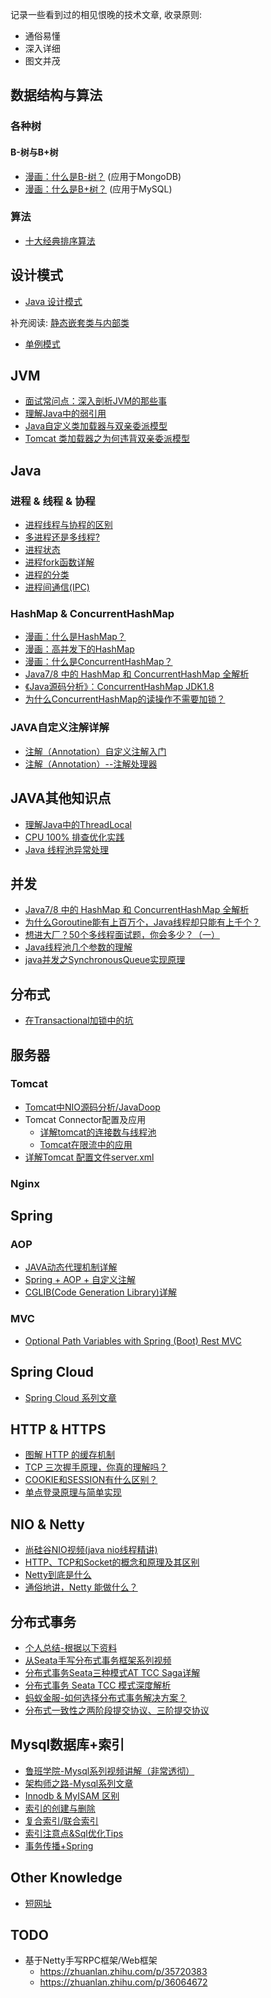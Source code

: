 记录一些看到过的相见恨晚的技术文章, 收录原则: 
- 通俗易懂
- 深入详细
- 图文并茂

## 数据结构与算法
### 各种树
#### B-树与B+树
+ [漫画：什么是B-树？](https://mp.weixin.qq.com/s?__biz=MzIxMjE5MTE1Nw==&mid=2653190965&idx=1&sn=53f78fa037386f85531832cd5322d2a0&chksm=8c9909efbbee80f90512f0c36356c31cc74c388c46388dc2317d43c8f8597298f233ca9c29e9&scene=21#wechat_redirect) (应用于MongoDB)
+ [漫画：什么是B+树？](https://mp.weixin.qq.com/s?__biz=MzIxMjE5MTE1Nw==&mid=2653191027&idx=1&sn=4ba22e3ec8bd149f69fc0aba72e4347e&chksm=8c9909a9bbee80bfa1d8497ff0525df130414c1731b5aa5287bf16ea1cf86c8d8e6f20782184&scene=21#wechat_redirect) (应用于MySQL)

### 算法
+ [十大经典排序算法](https://github.com/xiatianhappy666/fantastic-blogs/blob/master/doc/Algorithm/Sorting.md)

## 设计模式

+ [Java 设计模式](https://www.javadoop.com/post/design-pattern#%E5%88%9B%E5%BB%BA%E5%9E%8B%E6%A8%A1%E5%BC%8F) 

补充阅读: [静态嵌套类与内部类](https://blog.csdn.net/a327369238/article/details/52780442)

+ [单例模式](https://mp.weixin.qq.com/s?__biz=MzIxMjE5MTE1Nw==&mid=2653192251&idx=2&sn=4acce2985ab4fcc908235891c9213628&chksm=8c99f2e1bbee7bf7f64132bb58d3023f79b3c11fe2043dcd29fe07f4ddb5b3c7d375252d8555&scene=21#wechat_redirect)

## JVM
+ [面试常问点：深入剖析JVM的那些事](https://mp.weixin.qq.com/s?__biz=MzI2OTQxMTM4OQ==&mid=2247486633&idx=1&sn=07336f531f3977522c457f237a08fe49&chksm=eae1f9fbdd9670ed3f87a1769f4461ca3959c6dc00e35b42a87de6cfa5392d4c2761687354d6#rd)
+ [理解Java中的弱引用](https://droidyue.com/blog/2014/10/12/understanding-weakreference-in-java/)
+ [Java自定义类加载器与双亲委派模型](https://www.cnblogs.com/wxd0108/p/6681618.html)
+ [Tomcat 类加载器之为何违背双亲委派模型](https://blog.csdn.net/qq_38182963/article/details/78660779)



## Java

### 进程 & 线程 & 协程
+ [进程线程与协程的区别](https://github.com/xiatianhappy666/fantastic-blogs/blob/master/doc/ProcessAndThread/DefinitionAndDiff.md)
+ [多进程还是多线程?](https://yq.aliyun.com/articles/500587)
+ [进程状态](http://www.cnblogs.com/zxf98/p/5716296.html)
+ [进程fork函数详解](https://www.bilibili.com/video/av32769980/)
+ [进程的分类](https://blog.csdn.net/zjwson/article/details/53321488)
+ [进程间通信(IPC)](https://www.cnblogs.com/CheeseZH/p/5264465.html)


### HashMap & ConcurrentHashMap
+ [漫画：什么是HashMap？](https://mp.weixin.qq.com/s?__biz=MzIxMjE5MTE1Nw==&mid=2653191907&idx=1&sn=876860c5a9a6710ead5dd8de37403ffc&chksm=8c990c39bbee852f71c9dfc587fd70d10b0eab1cca17123c0a68bf1e16d46d71717712b91509&scene=21#wechat_redirect)
+ [漫画：高并发下的HashMap](https://mp.weixin.qq.com/s?__biz=MzIxMjE5MTE1Nw==&mid=2653192000&idx=1&sn=118cee6d1c67e7b8e4f762af3e61643e&chksm=8c990d9abbee848c739aeaf25893ae4382eca90642f65fc9b8eb76d58d6e7adebe65da03f80d&scene=21#wechat_redirect)
+ [漫画：什么是ConcurrentHashMap？](https://mp.weixin.qq.com/s?__biz=MzIxMjE5MTE1Nw==&mid=2653192083&idx=1&sn=5c4becd5724dd72ad489b9ed466329f5&chksm=8c990d49bbee845f69345e4121888ec967df27988bc66afd984a25331d2f6464a61dc0335a54&scene=21#wechat_redirect)
+ [Java7/8 中的 HashMap 和 ConcurrentHashMap 全解析](https://www.javadoop.com/post/hashmap)
+ [《Java源码分析》：ConcurrentHashMap JDK1.8](https://blog.csdn.net/u010412719/article/details/52145145)
+ [为什么ConcurrentHashMap的读操作不需要加锁？](https://www.jianshu.com/p/fbf6d586f43a)


### JAVA自定义注解详解
+ [注解（Annotation）自定义注解入门](http://www.cnblogs.com/peida/archive/2013/04/24/3036689.html)
+ [注解（Annotation）--注解处理器](https://www.cnblogs.com/peida/archive/2013/04/26/3038503.html)


## JAVA其他知识点
+ [理解Java中的ThreadLocal](https://droidyue.com/blog/2016/03/13/learning-threadlocal-in-java/)
+ [CPU 100% 排查优化实践](https://github.com/xiatianhappy666/fantastic-blogs/blob/master/doc/ProcessAndThread/CPUtroubleShooting.md)
+ [Java 线程池异常处理](https://www.jianshu.com/p/281958d20b04)


## 并发
+ [Java7/8 中的 HashMap 和 ConcurrentHashMap 全解析](https://www.javadoop.com/post/hashmap)
+ [为什么Goroutine能有上百万个，Java线程却只能有上千个？](https://mp.weixin.qq.com/s/v-Q5aOnYVj7l-kMQopkPLA)
+ [想进大厂？50个多线程面试题，你会多少？（一）](https://segmentfault.com/a/1190000013813740#articleHeader21)  
+ [Java线程池几个参数的理解](https://blog.csdn.net/yinkai1205/article/details/47667971)  
+ [java并发之SynchronousQueue实现原理](https://blog.csdn.net/yanyan19880509/article/details/52562039)

## 分布式
+ [在Transactional加锁中的坑](https://blog.52itstyle.com/archives/2952/)

## 服务器

### Tomcat
+ [Tomcat中NIO源码分析/JavaDoop](https://www.javadoop.com/post/tomcat-nio)
+ Tomcat Connector配置及应用
	* [详解tomcat的连接数与线程池](https://www.cnblogs.com/kismetv/p/7806063.html#t23)
	* [Tomcat在限流中的应用](https://blog.52itstyle.com/archives/2982/)
+ [详解Tomcat 配置文件server.xml](http://www.cnblogs.com/kismetv/p/7228274.html#title2-2)

### Nginx


## Spring

### AOP
+ [JAVA动态代理机制详解](http://www.cnblogs.com/xiaoluo501395377/p/3383130.html)
+ [Spring + AOP + 自定义注解](https://blog.csdn.net/qq_27093465/article/details/78800100)
+ [CGLIB(Code Generation Library)详解](https://blog.csdn.net/danchu/article/details/70238002)  
### MVC
+ [Optional Path Variables with Spring (Boot) Rest MVC](https://www.n-k.de/2016/05/optional-path-variables-with-spring-boot-rest-mvc.html)

## Spring Cloud
+ [Spring Cloud 系列文章](http://www.ityouknow.com/spring-cloud.html)

## HTTP & HTTPS
+ [图解 HTTP 的缓存机制](https://mp.weixin.qq.com/s/nh8mLtCne04UIsfj42SJew)
+ [TCP 三次握手原理，你真的理解吗？](https://mp.weixin.qq.com/s/yH3PzGEFopbpA-jw4MythQ)
+ [COOKIE和SESSION有什么区别？](https://www.zhihu.com/question/19786827/answer/28752144)
+ [单点登录原理与简单实现](https://www.cnblogs.com/ywlaker/p/6113927.html)


## NIO & Netty
+ [尚硅谷NIO视频(java nio线程精讲)](https://www.bilibili.com/video/BV14W411u7ro)
+ [HTTP、TCP和Socket的概念和原理及其区别](https://www.jianshu.com/p/947a2673102a)
+ [Netty到底是什么](https://juejin.im/post/6844903703183360008)
+ [通俗地讲，Netty 能做什么？](https://www.zhihu.com/question/24322387)

## 分布式事务
+ [个人总结-根据以下资料](https://docs.google.com/document/d/1xEyk5HewbMSFE9C8feRsRafnxx5Hw2ysTS11xGWBxZQ/edit?usp=sharing)
+ [从Seata手写分布式事务框架系列视频](https://www.bilibili.com/video/BV1aJ411Y73e?p=1)
+ [分布式事务Seata三种模式AT TCC Saga详解](https://juejin.im/post/6844903913691283469#heading-8)
+ [分布式事务 Seata TCC 模式深度解析](https://mp.weixin.qq.com/s/G9vkficqBSpmtGITgsJPgw)
+ [蚂蚁金服-如何选择分布式事务解决方案？](https://www.jiqizhixin.com/articles/2020-06-01-10)
+ [分布式一致性之两阶段提交协议、三阶提交协议](https://zhuanlan.zhihu.com/p/35616810)

## Mysql数据库+索引
+ [鲁班学院-Mysql系列视频讲解（非常透彻）](https://www.bilibili.com/video/BV18A411E7Eb)
+ [架构师之路-Mysql系列文章](https://github.com/xiatianhappy666/fantastic-blogs/blob/master/doc/DataBase/Mysql_arch_wechat.md)
+ [Innodb & MyISAM 区别](https://github.com/xiatianhappy666/fantastic-blogs/blob/master/doc/DataBase/Innodb&MyISAMDiff.md)
+ [索引的创建与删除](https://github.com/xiatianhappy666/fantastic-blogs/blob/master/doc/DataBase/IndexCRUD.md)
+ [复合索引/联合索引](https://github.com/xiatianhappy666/fantastic-blogs/blob/master/doc/DataBase/CompositeIndex.md)
+ [索引注意点&Sql优化Tips](https://github.com/xiatianhappy666/fantastic-blogs/blob/master/doc/DataBase/IndexRules.md)
+ [事务传播+Spring](https://blog.csdn.net/soonfly/article/details/70305683)


## Other Knowledge
+ [短网址](https://juejin.im/entry/6844903891675381768)

## TODO
- 基于Netty手写RPC框架/Web框架
	- https://zhuanlan.zhihu.com/p/35720383
	- https://zhuanlan.zhihu.com/p/36064672

